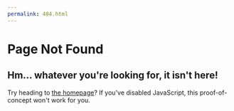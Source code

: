 ```yaml
---
permalink: 404.html
---
```


# Page Not Found

## Hm… whatever you're looking for, it isn't here!

Try heading to [the homepage](/)? If you've disabled JavaScript, this proof-of-concept won't work for you.

<script>
  document.addEventListener ('DOMContentLoaded', (event) => {
    let path = window.location.pathname.slice (1, window.location.pathname.length);
    const rdnns = [{% for app in site.data.apps %}
      "{{ app.rdnn }}",
    {% endfor %}];
  })
</script>
